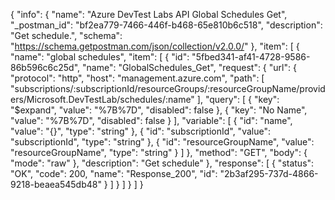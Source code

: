 {
  "info": {
    "name": "Azure DevTest Labs API Global Schedules Get",
    "_postman_id": "bf2ea779-7466-446f-b468-65e810b6c518",
    "description": "Get schedule.",
    "schema": "https://schema.getpostman.com/json/collection/v2.0.0/"
  },
  "item": [
    {
      "name": "global schedules",
      "item": [
        {
          "id": "5fbed341-af41-4728-9586-86b596c6c25d",
          "name": "GlobalSchedules_Get",
          "request": {
            "url": {
              "protocol": "http",
              "host": "management.azure.com",
              "path": [
                "subscriptions/:subscriptionId/resourceGroups/:resourceGroupName/providers/Microsoft.DevTestLab/schedules/:name"
              ],
              "query": [
                {
                  "key": "$expand",
                  "value": "%7B%7D",
                  "disabled": false
                },
                {
                  "key": "No Name",
                  "value": "%7B%7D",
                  "disabled": false
                }
              ],
              "variable": [
                {
                  "id": "name",
                  "value": "{}",
                  "type": "string"
                },
                {
                  "id": "subscriptionId",
                  "value": "subscriptionId",
                  "type": "string"
                },
                {
                  "id": "resourceGroupName",
                  "value": "resourceGroupName",
                  "type": "string"
                }
              ]
            },
            "method": "GET",
            "body": {
              "mode": "raw"
            },
            "description": "Get schedule"
          },
          "response": [
            {
              "status": "OK",
              "code": 200,
              "name": "Response_200",
              "id": "2b3af295-737d-4866-9218-beaea545db48"
            }
          ]
        }
      ]
    }
  ]
}